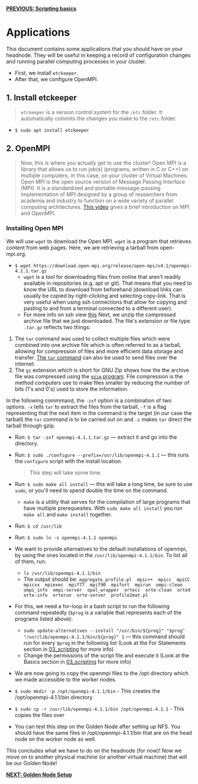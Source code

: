 [**PREVIOUS: Scripting basics**](03_scripting.md)

# Applications

This document contains some applications that you should have on your headnode.
They will be useful in keeping a record of configuration changes and running parallel computing processes in your cluster.
<!-- * First, we install apt-cacher to create a local ubuntu mirror on our headnode. -->
* First, we install `etckeeper`. 
* After that, we configure OpenMPI.

## 1. Install etckeeper

> `etckeeper` is a version control system for the `/etc` folder.
> It automatically commits the changes you make to the `/etc` folder.

* `$ sudo apt install etckeeper`

## 2. OpenMPI
> Now, this is where you actually get to use the cluster! Open MPI is a library that allows us to run job(s) (programs, written in C or C++) on multiple computers, in this case, on your cluster of Virtual Machines.
> Open MPI is the open source version of Message Passing Interface (MPI). It is a standardized and portable message-passing implementation of MPI designed by a group of researchers from academia and industry to function on a wide variety of parallel computing architectures.
> [This video](https://www.youtube.com/watch?v=D0-xSWBGNAw) gives a brief introduction on MPI and OpenMPI.
### Installing Open MPI
We will use `wget` to download the Open MPI. `wget` is a program that retrieves content from web pages. Here, we are retrieving a tarball from open-mpi.org.
* `$ wget https://download.open-mpi.org/release/open-mpi/v4.1/openmpi-4.1.1.tar.gz`
  * `wget` is a tool for downloading files from online that aren't readily available in repositories (e.g. apt or git). That means that you need to know the URL to download from beforehand (download links can usually be copied by right-clicking and selecting copy-link. That is very useful when using ssh connections that allow for copying and pasting to and from a terminal connected to a different user).
  * For more info on ssh view [this](https://www.youtube.com/watch?v=z7jVOenqFYk)
Next, we unzip the compressed archive file that we just downloaded. The file's extension or file type `.tar.gz` reflects two things:
1. The `tar` command was used to collect multiple files which were combined into one archive file which is often referred to as a tarball, allowing for compression of files and more efficient data storage and transfer. [The `tar` command](https://linux.die.net/man/1/tar) can also be used to send files over the internet.
2. The `gz` extension which is short for GNU Zip shows how the the archive file was compressed using the [`gzip` program](https://linux.die.net/man/1/gzip). File compression is the method computers use to make files smaller by reducing the number of bits (1's and 0's) used to store the information.

In the following commmand, the `-zxf` option is a combination of two options. `-x` tells `tar` to extract the files from the tarball, `-f` is a flag representing that the next item in the command is the target (in our case the tarball) the `tar` command is to be carried out on and `-z` makes `tar` direct the tarball through gzip. 
* Run: `$ tar -zxf openmpi-4.1.1.tar.gz` &mdash; extract it and go into the directory.
* Run: `$ sudo ./configure --prefix=/usr/lib/openmpi-4.1.1` &mdash; this runs the `configure` script with the install location.
  > This step will take some time.
* Run: `$ sudo make all install` &mdash; this will take a long time, be sure to use `sudo`, or you'll need to spend double the time on the command.
  * `make` is a utility that serves for the compilation of large programs that have multiple prerequesites. With `sudo make all install` you run `make all` and `make install` together.
* Run: `$ cd /usr/lib`
* Run: `$ sudo ln -s openmpi-4.1.1 openmpi`

* We want to provide alternatives to the default installations of openmpi, by using the ones located in the `/usr/lib/openmpi-4.1.1/bin`. To list all of them, run:
  * `ls /usr/lib/openmpi-4.1.1/bin`
  * The output should be: `aggregate_profile.pl  mpic++  mpicc  mpiCC  mpicxx  mpiexec  mpif77  mpif90  mpifort  mpirun  ompi-clean  ompi_info  ompi-server  opal_wrapper  ortecc  orte-clean  orted  orte-info  orterun  orte-server  profile2mat.pl`
* For this, we need a for-loop in a bash script to run the following command repeatedly (`$prog` is a variable that represents each of the programs listed above): 
  * `sudo update-alternatives --install "/usr/bin/${prog}" "$prog" "/usr/lib/openmpi-4.1.1/bin/${prog}" 1` &mdash; this command should run for every `$prog` in the following list (Look at the For Statements section in [03_scripting](03_scripting.md) for more info)
  * Change the permissions of the script file and execute it (Look at the Basics section in [03_scripting](03_scripting.md) for more info)

* We are now going to copy the openmpi files to the /opt directory which we made accessible to the worker nodes.
* `$ sudo mkdir -p /opt/openmpi-4.1.1/bin`  - This creates the /opt/openmpi-4.1.1/bin directory
* `$ sudo cp -r /usr/lib/openmpi-4.1.1/bin /opt/openmpi-4.1.1`  - This copies the files over

* You can test this step on the Golden Node after setting up NFS. You should have the same files in /opt/openmpi-4.1.1/bin that are on the head node on the worker node as well.

This concludes what we have to do on the headnode (for now)! Now we move on to another physical machine (or another virtual machine) that will be our Golden Node!

[**NEXT: Golden Node Setup**](05_golden-node-setup.md)
